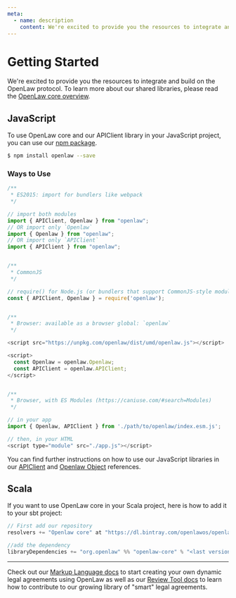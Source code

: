 ```yaml
---
meta:
  - name: description
    content: We're excited to provide you the resources to integrate and build on the OpenLaw protocol.
---
```


# Getting Started

We're excited to provide you the resources to integrate and build on the OpenLaw protocol. To learn more about our shared libraries, please read the [OpenLaw core overview](/openlaw-core/).

## JavaScript

To use OpenLaw core and our APIClient library in your JavaScript project, you can use our [npm package](https://www.npmjs.com/package/openlaw).

```sh
$ npm install openlaw --save
```

### Ways to Use

```js
/**
 * ES2015: import for bundlers like webpack
 */

// import both modules
import { APIClient, Openlaw } from "openlaw";
// OR import only `Openlaw`
import { Openlaw } from "openlaw";
// OR import only `APIClient`
import { APIClient } from "openlaw";


/**
 * CommonJS
 */

// require() for Node.js (or bundlers that support CommonJS-style modules)
const { APIClient, Openlaw } = require('openlaw');


/**
 * Browser: available as a browser global: `openlaw`
 */

<script src="https://unpkg.com/openlaw/dist/umd/openlaw.js"></script>

<script>
  const Openlaw = openlaw.Openlaw;
  const APIClient = openlaw.APIClient;
</script>


/**
 * Browser, with ES Modules (https://caniuse.com/#search=Modules)
 */

// in your app
import { Openlaw, APIClient } from './path/to/openlaw/index.esm.js';

// then, in your HTML
<script type="module" src="./app.js"></script>
```

You can find further instructions on how to use our JavaScript libraries in our [APIClient](/api-client/) and [Openlaw Object](/openlaw-object/) references.

## Scala

If you want to use OpenLaw core in your Scala project, here is how to add it to your sbt project:

```scala
// First add our repository
resolvers += "Openlaw core" at "https://dl.bintray.com/openlawos/openlaw-core"

//add the dependency
libraryDependencies += "org.openlaw" %% "openlaw-core" % "<last version>"
```
---

Check out our [Markup Language docs](/markup-language/) to start creating your own dynamic legal agreements using OpenLaw as well as our [Review Tool docs](/review-tool/) to learn how to contribute to our growing library of "smart" legal agreements.
